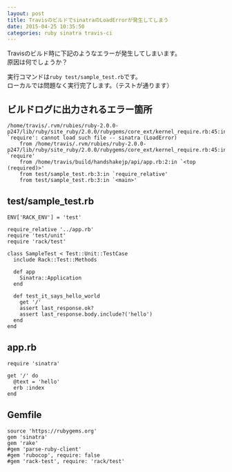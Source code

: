 ```yaml
---
layout: post
title: TravisのビルドでsinatraのLoadErrorが発生してしまう
date: 2015-04-25 10:35:50
categories: ruby sinatra travis-ci
---
```

<!-- {% raw %} -->
<p>Travisのビルド時に下記のようなエラーが発生してしまいます。<br>
原因は何でしょうか？</p>

<p>実行コマンドは<code>ruby test/sample_test.rb</code>です。<br>
ローカルでは問題なく実行完了します。（テストが通ります）</p>

<h2>ビルドログに出力されるエラー箇所</h2>

<pre><code>/home/travis/.rvm/rubies/ruby-2.0.0-p247/lib/ruby/site_ruby/2.0.0/rubygems/core_ext/kernel_require.rb:45:in `require': cannot load such file -- sinatra (LoadError)
    from /home/travis/.rvm/rubies/ruby-2.0.0-p247/lib/ruby/site_ruby/2.0.0/rubygems/core_ext/kernel_require.rb:45:in `require'
    from /home/travis/build/handshakejp/api/app.rb:2:in `&lt;top (required)&gt;'
    from test/sample_test.rb:3:in `require_relative'
    from test/sample_test.rb:3:in `&lt;main&gt;'
</code></pre>

<h2>test/sample_test.rb</h2>

<pre><code>ENV['RACK_ENV'] = 'test'

require_relative '../app.rb'
require 'test/unit'
require 'rack/test'

class SampleTest &lt; Test::Unit::TestCase
  include Rack::Test::Methods

  def app
    Sinatra::Application
  end

  def test_it_says_hello_world
    get '/'
    assert last_response.ok?
    assert last_response.body.include?('hello')
  end
end
</code></pre>

<h2>app.rb</h2>

<pre><code>require 'sinatra'

get '/' do
  @text = 'hello'
  erb :index
end
</code></pre>

<h2>Gemfile</h2>

<pre><code>source 'https://rubygems.org'
gem 'sinatra'
gem 'rake'
#gem 'parse-ruby-client'
#gem 'rubocop', require: false
#gem 'rack-test', require: 'rack/test'
</code></pre>
<!-- {% endraw %} -->
